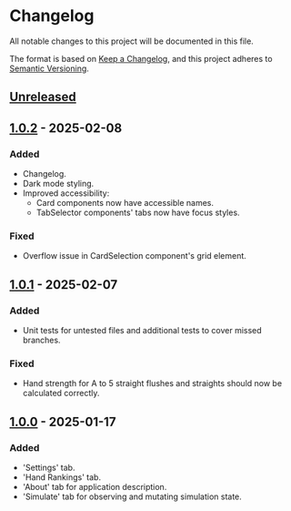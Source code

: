 # Changelog

All notable changes to this project will be documented in this file.

The format is based on [Keep a Changelog](https://keepachangelog.com/en/1.1.0/),
and this project adheres to [Semantic Versioning](https://semver.org/spec/v2.0.0.html).

## [Unreleased]

## [1.0.2] - 2025-02-08

### Added

-   Changelog.
-   Dark mode styling.
-   Improved accessibility:
    -   Card components now have accessible names.
    -   TabSelector components' tabs now have focus styles.

### Fixed

-   Overflow issue in CardSelection component's grid element.

## [1.0.1] - 2025-02-07

### Added

-   Unit tests for untested files and additional tests to cover missed branches.

### Fixed

-   Hand strength for A to 5 straight flushes and straights should now be calculated correctly.

## [1.0.0] - 2025-01-17

### Added

-   'Settings' tab.
-   'Hand Rankings' tab.
-   'About' tab for application description.
-   'Simulate' tab for observing and mutating simulation state.

[unreleased]: https://github.com/njcushing/poker-hand-calculator/compare/v1.0.2...HEAD
[1.0.2]: https://github.com/njcushing/poker-hand-calculator/compare/v1.0.1...v1.0.2
[1.0.1]: https://github.com/njcushing/poker-hand-calculator/compare/v1.0.0...v1.0.1
[1.0.0]: https://github.com/njcushing/poker-hand-calculator/releases/tag/v1.0.0
